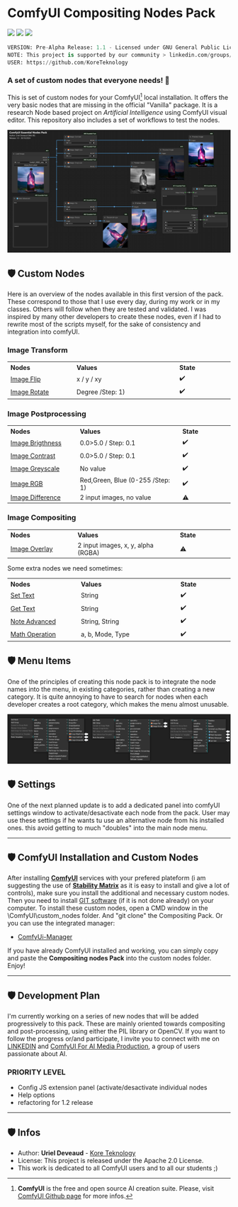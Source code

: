 # ComfyUI Compositing Nodes Pack

<img src="https://img.shields.io/badge/ComfyUI-0.2.6+-green" /> <img src="https://img.shields.io/badge/Custom-Nodes-blue" /> <img src="https://img.shields.io/badge/NAI-00-ffae00" />
```py
VERSION: Pre-Alpha Release: 1.1 - Licensed under GNU General Public License V3
NOTE: This project is supported by our community > linkedin.com/groups/13109092/
USER: https://github.com/KoreTeknology
```

### A set of custom nodes that everyone needs! 🎃

This is set of custom nodes for your ComfyUI[^1] local installation. It offers the very basic nodes that are missing in the official "Vanilla" package.
It is a research Node based project on *Artificial Intelligence* using ComfyUI visual editor. This repository also includes a set of workflows to test the nodes.

<img alt="essential Nodes Pack NODES" src="/media/screenshot_CENP_nodes.png">

## 🛡️ Custom Nodes

Here is an overview of the nodes available in this first version of the pack. These correspond to those that I use every day, during my work or in my classes. Others will follow when they are tested and validated. I was inspired by many other developers to create these nodes, even if I had to rewrite most of the scripts myself, for the sake of consistency and integration into comfyUI.

### Image Transform

<table>
<tr><th align="left", width="250">Nodes</th><th align="left", width="432">Values</th><th align="left", width="200">State</th></tr>
<tr><td><a href="/">Image Flip</a></td><td align="left">x / y / xy</td><td align="left">✔️</td></tr>
<tr><td><a href="/">Image Rotate</a></td><td align="left">Degree /Step: 1)</td><td align="left">✔️</td></tr>
</table>

### Image Postprocessing

<table>
<tr><th align="left", width="250">Nodes</th><th align="left", width="432">Values</th><th align="left", width="200">State</th></tr>
<tr><td><a href="/">Image Brigthness</a></td><td align="left">0.0>5.0 / Step: 0.1</td><td align="left">✔️</td></tr>
<tr><td><a href="/">Image Contrast</a></td><td align="left">0.0>5.0 / Step: 0.1</td><td align="left">✔️</td></tr>
<tr><td><a href="/">Image Greyscale</a></td><td align="left">No value</td><td align="left">✔️</td></tr>
<tr><td><a href="/">Image RGB</a></td><td align="left">Red,Green, Blue (0-255 /Step: 1)</td><td align="left">✔️</td></tr>
<tr><td><a href="/">Image Difference</a></td><td align="left">2 input images, no value</td><td align="left">⚠️</td></tr>
</table>

### Image Compositing

<table>
<tr><th align="left", width="250">Nodes</th><th align="left", width="432">Values</th><th align="left", width="200">State</th></tr>
<tr><td><a href="/">Image Overlay</a></td><td align="left">2 input images, x, y, alpha (RGBA)</td><td align="left">⚠️</td></tr>
</table>

Some extra nodes we need sometimes:

<table>
<tr><th align="left", width="250">Nodes</th><th align="left", width="432">Values</th><th align="left", width="200">State</th></tr>
<tr><td><a href="/">Set Text</a></td><td align="left">String</td><td align="left">✔️</td></tr>
<tr><td><a href="/">Get Text</a></td><td align="left">String</td><td align="left">✔️</td></tr>
<tr><td><a href="/">Note Advanced</a></td><td align="left">String, String</td><td align="left">✔️</td></tr>
<tr><td><a href="/">Math Operation</a></td><td align="left">a, b, Mode, Type</td><td align="left">✔️</td></tr>
</table>

## 🛡️ Menu Items

One of the principles of creating this node pack is to integrate the node names into the menu, in existing categories, rather than creating a new category. It is quite annoying to have to search for nodes when each developer creates a root category, which makes the menu almost unusable.

<img alt="essential Nodes Pack MENUS" src="/media/screenshot_CENP_menu.png">

## 🛡️ Settings

One of the next planned update is to add a dedicated panel into comfyUI settings window to activate/desactivate each node from the pack. User may use these settings if he wants tu use an alternative node from his installed ones. this avoid getting to much "doubles" into the main node menu.

---

## 🛡️ ComfyUI Installation and Custom Nodes

After installing [**ComfyUI**](https://github.com/comfyanonymous/ComfyUI) services with your prefered plateform (i am suggesting the use of [**Stability Matrix**](https://github.com/LykosAI/StabilityMatrix) as it is easy to install and give a lot of controls), make sure you install the additional and necessary custom nodes. Then you need to install [GIT software](https://git-scm.com/) (if it is not done already) on your computer. To install these custom nodes, open a CMD window in the \ComfyUI\custom_nodes folder. And "git clone" the Compositing Pack. Or you can use the integrated manager:

- [ComfyUi-Manager](https://github.com/ltdrdata/ComfyUI-Manager)

If you have already ComfyUI installed and working, you can simply copy and paste the **Compositing nodes Pack** into the custom nodes folder. Enjoy!

---

## 🛡️ Development Plan

I'm currently working on a series of new nodes that will be added progressively to this pack. These are mainly oriented towards compositing and post-processing, using either the PIL library or OpenCV.
If you want to follow the progress or/and participate, I invite you to connect with me on [LINKEDIN](https://www.linkedin.com/in/urieldeveaud/) and [ComfyUI For AI Media Production](https://www.linkedin.com/groups/13109092/), a group of users passionate about AI.

### PRIORITY LEVEL
* Config JS extension panel (activate/desactivate individual nodes
* Help options 
* refactoring for 1.2 release

---
## 🛡️ Infos

* Author: **Uriel Deveaud** - [Kore Teknology](https://github.com/KoreTeknology) 
* License: This project is released under the Apache 2.0 License.
* This work is dedicated to all ComfyUI users and to all our students ;)

[^1]: **ComfyUI** is the free and open source AI creation suite. Please, visit [ComfyUI Github page](https://github.com/comfyanonymous/ComfyUI) for more infos.
